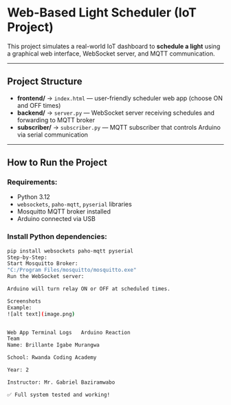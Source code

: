 # Web-Based Light Scheduler (IoT Project)

This project simulates a real-world IoT dashboard to **schedule a light** using a graphical web interface, WebSocket server, and MQTT communication.

---

## Project Structure

- **frontend/** → `index.html` — user-friendly scheduler web app (choose ON and OFF times)
- **backend/** → `server.py` — WebSocket server receiving schedules and forwarding to MQTT broker
- **subscriber/** → `subscriber.py` — MQTT subscriber that controls Arduino via serial communication

---

## How to Run the Project

### Requirements:
- Python 3.12
- `websockets`, `paho-mqtt`, `pyserial` libraries
- Mosquitto MQTT broker installed
- Arduino connected via USB

### Install Python dependencies:
```bash
pip install websockets paho-mqtt pyserial
Step-by-Step:
Start Mosquitto Broker:
"C:/Program Files/mosquitto/mosquitto.exe"
Run the WebSocket server:

Arduino will turn relay ON or OFF at scheduled times.

Screenshots 
Example:
![alt text](image.png)


Web App	Terminal Logs	Arduino Reaction
Team
Name: Brillante Igabe Murangwa

School: Rwanda Coding Academy

Year: 2

Instructor: Mr. Gabriel Baziramwabo

✅ Full system tested and working!
